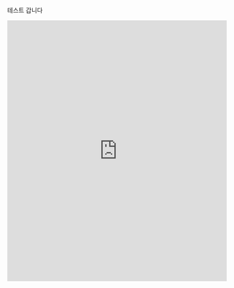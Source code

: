 테스트 갑니다
<iframe src="https://cotidie.notion.site/ebd/c8b12528ef1649c18fab3396959cd0fe" width="100%" height="600" frameborder="0" allowfullscreen />
